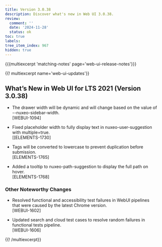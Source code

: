 ```yaml
---
title: Version 3.0.38
description: Discover what's new in Web UI 3.0.38.
review:
  comment: ''
  date: '2024-11-28'
  status: ok
toc: true
labels:
tree_item_index: 967
hidden: true
---
```


{{{multiexcerpt 'matching-notes' page='web-ui-release-notes'}}}

{{! multiexcerpt name='web-ui-updates'}}

## What’s New in Web UI for LTS 2021 (Version 3.0.38)

- The drawer width will be dynamic and will change based on the value of --nuxeo-sidebar-width.<br/>[WEBUI-1094]

- Fixed placeholder width to fully display text in nuxeo-user-suggestion with multiple=true.<br/>[[ELEMENTS-1730]

- Tags will be converted to lowercase to prevent duplication before submission.<br/>[ELEMENTS-1765]

- Added a tooltip to nuxeo-path-suggestion to display the full path on hover.<br/>[ELEMENTS-1768]

### Other Noteworthy Changes

- Resolved functional and accessibility test failures in WebUI pipelines that were caused by the latest Chrome version.<br/>[WEBUI-1602]

- Updated search and cloud test cases to resolve random failures in functional tests pipeline.<br/>[WEBUI-1606]


{{! /multiexcerpt}}
